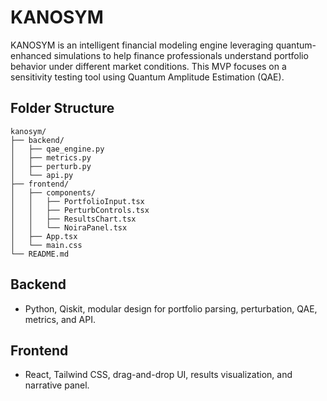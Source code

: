 # KANOSYM

KANOSYM is an intelligent financial modeling engine leveraging quantum-enhanced simulations to help finance professionals understand portfolio behavior under different market conditions. This MVP focuses on a sensitivity testing tool using Quantum Amplitude Estimation (QAE).

## Folder Structure

```
kanosym/
├── backend/
│   ├── qae_engine.py
│   ├── metrics.py
│   ├── perturb.py
│   └── api.py
├── frontend/
│   ├── components/
│   │   ├── PortfolioInput.tsx
│   │   ├── PerturbControls.tsx
│   │   ├── ResultsChart.tsx
│   │   └── NoiraPanel.tsx
│   ├── App.tsx
│   └── main.css
└── README.md
```

## Backend
- Python, Qiskit, modular design for portfolio parsing, perturbation, QAE, metrics, and API.

## Frontend
- React, Tailwind CSS, drag-and-drop UI, results visualization, and narrative panel.

